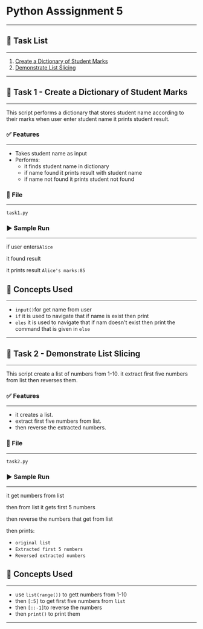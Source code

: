 # Python Asssignment 5

---

## 📌 Task List
___
1. [Create a Dictionary of Student Marks](#-task-1---Create-a-Dictionary-of-Student-Marks)
2. [Demonstrate List Slicing](#-task-2---Demonstrate-List-Slicing)

---

## 🧮 Task 1 - Create a Dictionary of Student Marks
___
This script performs a dictionary that stores student name according to their marks when user enter student name it prints student result.
### ✅ Features
___
- Takes student name as input
- Performs:
  - it finds student name in dictionary
  - if name found it prints result with student name
  - if name not found it prints student not found

### 📁 File
___
`task1.py`

### ▶️ Sample Run
___
if user enters`Alice`

it found result

it prints result `Alice's marks:85`

## 🧠 Concepts Used
___
- `input()`for get name from user
- `if` it is used to navigate that if name is exist then print 
- `eles` it is used to navigate that if nam doesn't exist then print the command that is given in `else` 
---

## 🧮 Task 2 - Demonstrate List Slicing
___
This script create a list of numbers from 1-10. it extract first five numbers from list then reverses them.

### ✅ Features
___
- it creates a list.
- extract first five numbers from list.
- then reverse the extracted numbers.

### 📁 File
___
`task2.py`

### ▶️ Sample Run
___
it get numbers from list 

then from list it gets first 5 numbers 

then reverse the numbers that get from list 

then prints:
    
   - `original list`
   - `Extracted first 5 numbers`
   - `Reversed extracted numbers`
## 🧠 Concepts Used
___
- use `list(range())` to gett numbers from 1-10
- then `[:5]` to get first five numbers from `list`
- then `[::-1]`to reverse the numbers
- then `print()` to print them


___

